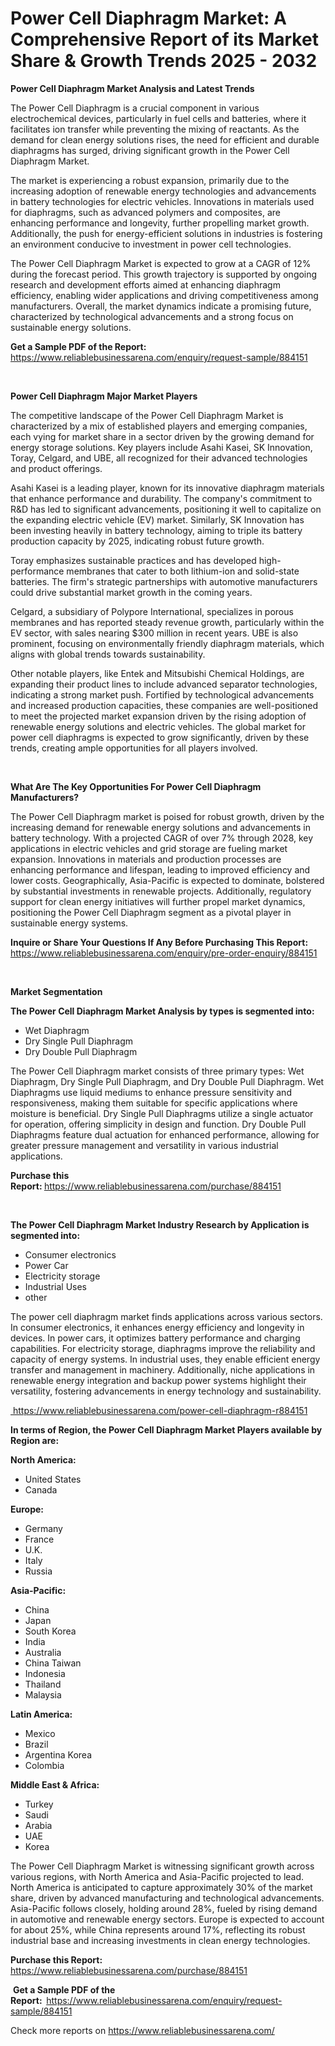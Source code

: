<p><h1>Power Cell Diaphragm Market: A Comprehensive Report of its Market Share & Growth Trends 2025 - 2032</h1></p><p><strong>Power Cell Diaphragm Market Analysis and Latest Trends</strong></p>
<p><p>The Power Cell Diaphragm is a crucial component in various electrochemical devices, particularly in fuel cells and batteries, where it facilitates ion transfer while preventing the mixing of reactants. As the demand for clean energy solutions rises, the need for efficient and durable diaphragms has surged, driving significant growth in the Power Cell Diaphragm Market.</p><p>The market is experiencing a robust expansion, primarily due to the increasing adoption of renewable energy technologies and advancements in battery technologies for electric vehicles. Innovations in materials used for diaphragms, such as advanced polymers and composites, are enhancing performance and longevity, further propelling market growth. Additionally, the push for energy-efficient solutions in industries is fostering an environment conducive to investment in power cell technologies.</p><p>The Power Cell Diaphragm Market is expected to grow at a CAGR of 12% during the forecast period. This growth trajectory is supported by ongoing research and development efforts aimed at enhancing diaphragm efficiency, enabling wider applications and driving competitiveness among manufacturers. Overall, the market dynamics indicate a promising future, characterized by technological advancements and a strong focus on sustainable energy solutions.</p></p>
<p><strong>Get a Sample PDF of the Report:&nbsp;</strong> <a href="https://www.reliablebusinessarena.com/enquiry/request-sample/884151?utm_campaign=3261&utm_medium=2&utm_source=Github&utm_content=ia&utm_term=02042025&utm_id=power-cell-diaphragm">https://www.reliablebusinessarena.com/enquiry/request-sample/884151</a></p>
<p>&nbsp;</p>
<p><strong>Power Cell Diaphragm Major Market Players</strong></p>
<p><p>The competitive landscape of the Power Cell Diaphragm Market is characterized by a mix of established players and emerging companies, each vying for market share in a sector driven by the growing demand for energy storage solutions. Key players include Asahi Kasei, SK Innovation, Toray, Celgard, and UBE, all recognized for their advanced technologies and product offerings.</p><p>Asahi Kasei is a leading player, known for its innovative diaphragm materials that enhance performance and durability. The company's commitment to R&D has led to significant advancements, positioning it well to capitalize on the expanding electric vehicle (EV) market. Similarly, SK Innovation has been investing heavily in battery technology, aiming to triple its battery production capacity by 2025, indicating robust future growth.</p><p>Toray emphasizes sustainable practices and has developed high-performance membranes that cater to both lithium-ion and solid-state batteries. The firm's strategic partnerships with automotive manufacturers could drive substantial market growth in the coming years.</p><p>Celgard, a subsidiary of Polypore International, specializes in porous membranes and has reported steady revenue growth, particularly within the EV sector, with sales nearing $300 million in recent years. UBE is also prominent, focusing on environmentally friendly diaphragm materials, which aligns with global trends towards sustainability.</p><p>Other notable players, like Entek and Mitsubishi Chemical Holdings, are expanding their product lines to include advanced separator technologies, indicating a strong market push. Fortified by technological advancements and increased production capacities, these companies are well-positioned to meet the projected market expansion driven by the rising adoption of renewable energy solutions and electric vehicles. The global market for power cell diaphragms is expected to grow significantly, driven by these trends, creating ample opportunities for all players involved.</p></p>
<p>&nbsp;</p>
<p><strong>What Are The Key Opportunities For Power Cell Diaphragm Manufacturers?</strong></p>
<p><p>The Power Cell Diaphragm market is poised for robust growth, driven by the increasing demand for renewable energy solutions and advancements in battery technology. With a projected CAGR of over 7% through 2028, key applications in electric vehicles and grid storage are fueling market expansion. Innovations in materials and production processes are enhancing performance and lifespan, leading to improved efficiency and lower costs. Geographically, Asia-Pacific is expected to dominate, bolstered by substantial investments in renewable projects. Additionally, regulatory support for clean energy initiatives will further propel market dynamics, positioning the Power Cell Diaphragm segment as a pivotal player in sustainable energy systems.</p></p>
<p><strong>Inquire or Share Your Questions If Any Before Purchasing This Report:</strong> <a href="https://www.reliablebusinessarena.com/enquiry/pre-order-enquiry/884151?utm_campaign=3261&utm_medium=2&utm_source=Github&utm_content=ia&utm_term=02042025&utm_id=power-cell-diaphragm">https://www.reliablebusinessarena.com/enquiry/pre-order-enquiry/884151</a></p>
<p>&nbsp;</p>
<p><strong>Market Segmentation</strong></p>
<p><strong>The Power Cell Diaphragm Market Analysis by types is segmented into:</strong></p>
<p><ul><li>Wet Diaphragm</li><li>Dry Single Pull Diaphragm</li><li>Dry Double Pull Diaphragm</li></ul></p>
<p><p>The Power Cell Diaphragm market consists of three primary types: Wet Diaphragm, Dry Single Pull Diaphragm, and Dry Double Pull Diaphragm. Wet Diaphragms use liquid mediums to enhance pressure sensitivity and responsiveness, making them suitable for specific applications where moisture is beneficial. Dry Single Pull Diaphragms utilize a single actuator for operation, offering simplicity in design and function. Dry Double Pull Diaphragms feature dual actuation for enhanced performance, allowing for greater pressure management and versatility in various industrial applications.</p></p>
<p><strong>Purchase this Report:&nbsp;</strong><a href="https://www.reliablebusinessarena.com/purchase/884151?utm_campaign=3261&utm_medium=2&utm_source=Github&utm_content=ia&utm_term=02042025&utm_id=power-cell-diaphragm">https://www.reliablebusinessarena.com/purchase/884151</a></p>
<p>&nbsp;</p>
<p><strong>The Power Cell Diaphragm Market Industry Research by Application is segmented into:</strong></p>
<p><ul><li>Consumer electronics</li><li>Power Car</li><li>Electricity storage</li><li>Industrial Uses</li><li>other</li></ul></p>
<p><p>The power cell diaphragm market finds applications across various sectors. In consumer electronics, it enhances energy efficiency and longevity in devices. In power cars, it optimizes battery performance and charging capabilities. For electricity storage, diaphragms improve the reliability and capacity of energy systems. In industrial uses, they enable efficient energy transfer and management in machinery. Additionally, niche applications in renewable energy integration and backup power systems highlight their versatility, fostering advancements in energy technology and sustainability.</p></p>
<p><a href="https://www.reliablebusinessarena.com/power-cell-diaphragm-r884151?utm_campaign=3261&utm_medium=2&utm_source=Github&utm_content=ia&utm_term=02042025&utm_id=power-cell-diaphragm">&nbsp;https://www.reliablebusinessarena.com/power-cell-diaphragm-r884151</a></p>
<p><strong>In terms of Region, the Power Cell Diaphragm Market Players available by Region are:</strong></p>
<p>
    <p> <strong> North America: </strong>
        <ul>
            <li>United States</li>
            <li>Canada</li>
        </ul>
        </p> 
    <p> <strong> Europe: </strong>
        <ul>
            <li>Germany</li>
            <li>France</li>
            <li>U.K.</li>
            <li>Italy</li>
            <li>Russia</li>
        </ul>
        </p> 
    <p> <strong> Asia-Pacific: </strong>
        <ul>
            <li>China</li>
            <li>Japan</li>
            <li>South Korea</li>
            <li>India</li>
            <li>Australia</li>
            <li>China Taiwan</li>
            <li>Indonesia</li>
            <li>Thailand</li>
            <li>Malaysia</li>
        </ul>
        </p> 
    <p> <strong> Latin America: </strong>
        <ul>
            <li>Mexico</li>
            <li>Brazil</li>
            <li>Argentina Korea</li>
            <li>Colombia</li>
        </ul>
        </p> 
    <p> <strong> Middle East & Africa: </strong>
        <ul>
            <li>Turkey</li>
            <li>Saudi</li>
            <li>Arabia</li>
            <li>UAE</li>
            <li>Korea</li>
        </ul>
    </p>
    </p>
<p><p>The Power Cell Diaphragm Market is witnessing significant growth across various regions, with North America and Asia-Pacific projected to lead. North America is anticipated to capture approximately 30% of the market share, driven by advanced manufacturing and technological advancements. Asia-Pacific follows closely, holding around 28%, fueled by rising demand in automotive and renewable energy sectors. Europe is expected to account for about 25%, while China represents around 17%, reflecting its robust industrial base and increasing investments in clean energy technologies.</p></p>
<p><strong>Purchase this Report: </strong><a href="https://www.reliablebusinessarena.com/purchase/884151?utm_campaign=3261&utm_medium=2&utm_source=Github&utm_content=ia&utm_term=02042025&utm_id=power-cell-diaphragm">https://www.reliablebusinessarena.com/purchase/884151</a></p>
<p>&nbsp;<strong>Get a Sample PDF of the Report:&nbsp;&nbsp;</strong><a href="https://www.reliablebusinessarena.com/enquiry/request-sample/884151?utm_campaign=3261&utm_medium=2&utm_source=Github&utm_content=ia&utm_term=02042025&utm_id=power-cell-diaphragm">https://www.reliablebusinessarena.com/enquiry/request-sample/884151</a></p>
<p><strong></strong></p>
<p>Check more reports on <a href="https://www.reliablebusinessarena.com/?utm_campaign=3261&utm_medium=2&utm_source=Github&utm_content=ia&utm_term=02042025&utm_id=power-cell-diaphragm">https://www.reliablebusinessarena.com/</a></p>